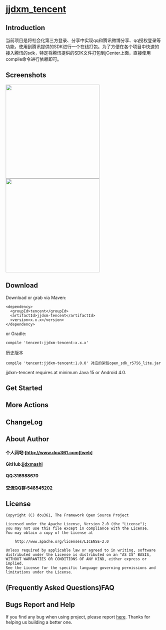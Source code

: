 # [jjdxm_tencent][project] #

## Introduction ##
当前项目是将社会化第三方登录、分享中实现qq和腾讯微博分享、qq授权登录等功能，使用到腾讯提供的SDK进行一个在线打包。为了方便在各个项目中快速的接入腾讯的sdk，特定将腾讯提供的SDK文件打包到jCenter上面，直接使用compile命令进行依赖即可。

## Screenshots ##

<img src="https://raw.githubusercontent.com/jjdxmashl/jjdxm_tencent/master/screenshots/icon01.png" width="300"> 
<img src="https://raw.githubusercontent.com/jjdxmashl/jjdxm_tencent/master/screenshots/icon02.png" width="300"> 

## Download ##

Download or grab via Maven:

	<dependency>
	  <groupId>tencent</groupId>
	  <artifactId>jjdxm-tencent</artifactId>
	  <version>x.x.x</version>
	</dependency>

or Gradle:

	compile 'tencent:jjdxm-tencent:x.x.x'

历史版本

	compile 'tencent:jjdxm-tencent:1.0.0' 对应的架包open_sdk_r5756_lite.jar

jjdxm-tencent requires at minimum Java 15 or Android 4.0.

## Get Started ##
## More Actions ##

## ChangeLog ##

## About Author ##

#### 个人网站:[http://www.dou361.com][web] ####
#### GitHub:[jjdxmashl][github] ####
#### QQ:316988670 ####
#### 交流QQ群:548545202 ####


## License ##

    Copyright (C) dou361, The Framework Open Source Project
    
    Licensed under the Apache License, Version 2.0 (the "License");
    you may not use this file except in compliance with the License.
    You may obtain a copy of the License at
    
     	http://www.apache.org/licenses/LICENSE-2.0
    
    Unless required by applicable law or agreed to in writing, software
    distributed under the License is distributed on an "AS IS" BASIS,
    WITHOUT WARRANTIES OR CONDITIONS OF ANY KIND, either express or implied.
    See the License for the specific language governing permissions and
    limitations under the License.

## (Frequently Asked Questions)FAQ ##
## Bugs Report and Help ##

If you find any bug when using project, please report [here][issues]. Thanks for helping us building a better one.



[web]:http://www.dou361.com
[github]:https://github.com/jjdxmashl/
[project]:https://github.com/jjdxmashl/jjdxm_tencent/
[issues]:https://github.com/jjdxmashl/jjdxm_tencent/issues/new
[downapk]:https://raw.githubusercontent.com/jjdxmashl/jjdxm_tencent/master/apk/app-debug.apk
[lastaar]:https://raw.githubusercontent.com/jjdxmashl/jjdxm_tencent/master/release/jjdxm-tencent-1.0.0.aar
[lastjar]:https://raw.githubusercontent.com/jjdxmashl/jjdxm_tencent/master/release/jjdxm-tencent-1.0.0.jar
[icon01]:https://raw.githubusercontent.com/jjdxmashl/jjdxm_tencent/master/screenshots/icon01.png
[icon02]:https://raw.githubusercontent.com/jjdxmashl/jjdxm_tencent/master/screenshots/icon02.png

